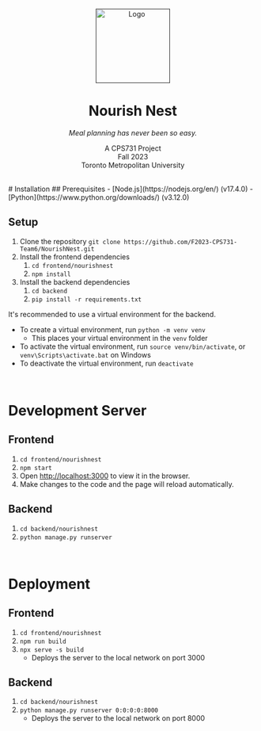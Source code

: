 <p align="center">
  <a href="">
    <img src="https://upload.brndn.ly/u/6teAbe.png" alt="Logo" width=150>
  </a>
</p>

<h1 align="center">Nourish Nest</h1>

  <p align="center" >
    <i>Meal planning has never been so easy.</i>
    <br>
  </p>


<p align="center">
    A CPS731 Project
    <br>
    Fall 2023
    <br>
    Toronto Metropolitan University
</p>

<br/>
# Installation
## Prerequisites
- [Node.js](https://nodejs.org/en/) (v17.4.0)
- [Python](https://www.python.org/downloads/) (v3.12.0)

## Setup
1. Clone the repository `git clone https://github.com/F2023-CPS731-Team6/NourishNest.git`
2. Install the frontend dependencies
    1. `cd frontend/nourishnest`
    2. `npm install`
3. Install the backend dependencies
    1. `cd backend`
    2. `pip install -r requirements.txt`

It's recommended to use a virtual environment for the backend.
- To create a virtual environment, run `python -m venv venv`
   - This places your virtual environment in the `venv` folder
- To activate the virtual environment, run `source venv/bin/activate`, or `venv\Scripts\activate.bat` on Windows
- To deactivate the virtual environment, run `deactivate`

<br/>

# Development Server
## Frontend
1. `cd frontend/nourishnest`
2. `npm start`
3. Open [http://localhost:3000](http://localhost:3000) to view it in the browser.
4. Make changes to the code and the page will reload automatically.

## Backend
1. `cd backend/nourishnest`
2. `python manage.py runserver`

<br/>

# Deployment
## Frontend
1. `cd frontend/nourishnest`
2. `npm run build`
3. `npx serve -s build`
    - Deploys the server to the local network on port 3000

## Backend
1. `cd backend/nourishnest`
2. `python manage.py runserver 0:0:0:0:8000`
    - Deploys the server to the local network on port 8000

